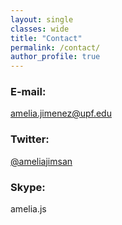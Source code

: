 ```yaml
---
layout: single
classes: wide
title: "Contact"
permalink: /contact/
author_profile: true
---
```


### E-mail:  
amelia.jimenez@upf.edu

### Twitter: 
 [@ameliajimsan](https://twitter.com/ameliajimsan)
 
### Skype:  
amelia.js